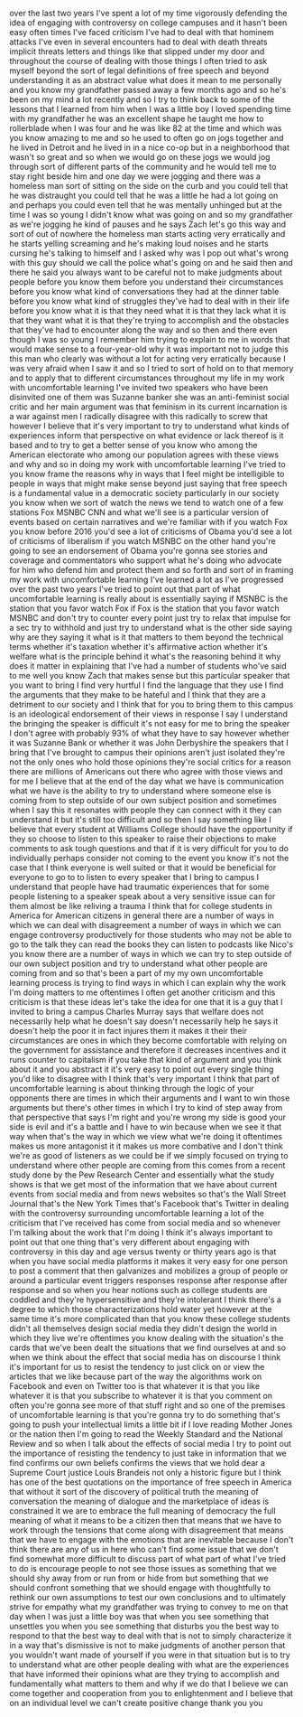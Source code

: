 
over the last two years I&#39;ve spent a lot
of my time vigorously defending the idea
of engaging with controversy on college
campuses and it hasn&#39;t been easy often
times I&#39;ve faced criticism I&#39;ve had to
deal with that hominem attacks I&#39;ve even
in several encounters had to deal with
death threats implicit threats letters
and things like that slipped under my
door and throughout the course of
dealing with those things I often tried
to ask myself beyond the sort of legal
definitions of free speech and beyond
understanding it as an abstract value
what does it mean to me personally and
you know my grandfather passed away a
few months ago and so he&#39;s been on my
mind a lot recently and so I try to
think back to some of the lessons that I
learned from him when I was a little boy
I loved spending time with my
grandfather he was an excellent shape he
taught me how to rollerblade when I was
four and he was like 82 at the time and
which was you know amazing to me and so
he used to often go on jogs together and
he lived in Detroit and he lived in in a
nice co-op but in a neighborhood that
wasn&#39;t so great and so when we would go
on these jogs we would jog through sort
of different parts of the community and
he would tell me to stay right beside
him and one day we were jogging and
there was a homeless man sort of sitting
on the side on the curb and you could
tell that he was distraught you could
tell that he was a little he had a lot
going on and perhaps you could even tell
that he was mentally unhinged but at the
time I was so young I didn&#39;t know what
was going on and so my grandfather as
we&#39;re jogging he kind of pauses and he
says Zach let&#39;s go this way and sort of
out of nowhere the homeless man starts
acting very erratically and he starts
yelling screaming and he&#39;s making loud
noises and he starts cursing he&#39;s
talking to himself and I asked why was I
pop out what&#39;s wrong with this guy
should we call the police what&#39;s going
on
and he said then and there he said you
always want to be careful not to make
judgments about people before you know
them before you understand their
circumstances before you know what kind
of conversations they had at the dinner
table before you know what kind of
struggles they&#39;ve had to deal with in
their life before you know what it is
that they need what it is that they lack
what it is that they want what it is
that they&#39;re trying to accomplish and
the obstacles that they&#39;ve had to
encounter along the way and so then and
there even though I was so young I
remember him trying to explain to me in
words that would make sense to a
four-year-old why it was important not
to judge this this man who clearly was
without a lot for acting very
erratically because I was very afraid
when I saw it and so I tried to sort of
hold on to that memory and to apply that
to different circumstances throughout my
life in my work with uncomfortable
learning I&#39;ve invited two speakers who
have been disinvited one of them was
Suzanne banker she was an anti-feminist
social critic and her main argument was
that feminism in its current incarnation
is a war against men I radically
disagree with this radically to screw
that however I believe that it&#39;s very
important to try to understand what
kinds of experiences inform that
perspective on what evidence or lack
thereof is it based and to try to get a
better sense of you know who among the
American electorate who among our
population agrees with these views and
why and so in doing my work with
uncomfortable learning I&#39;ve tried to you
know frame the reasons why in ways that
I feel might be intelligible to people
in ways that might make sense beyond
just saying that free speech is a
fundamental value in a democratic
society particularly in our society you
know when we sort of watch the news we
tend to watch one of a few stations Fox
MSNBC CNN and what we&#39;ll see is a
particular version of events based on
certain narratives and we&#39;re familiar
with if you watch Fox
you know before 2016 you&#39;d see a lot of
criticisms of Obama you&#39;d see a lot of
criticisms of liberalism if you watch
MSNBC on the other hand you&#39;re going to
see an endorsement of Obama you&#39;re gonna
see stories and coverage and
commentators who support what he&#39;s doing
who advocate for him who defend him and
protect them and so forth and sort of in
framing my work with uncomfortable
learning I&#39;ve learned a lot as I&#39;ve
progressed over the past two years I&#39;ve
tried to point out that part of what
uncomfortable learning is really about
is essentially saying if MSNBC is the
station that you favor watch Fox if Fox
is the station that you favor watch
MSNBC and don&#39;t try to counter every
point just try to relax that impulse for
a sec try to withhold and just try to
understand what is the other side saying
why are they saying it what is it that
matters to them beyond the technical
terms whether it&#39;s taxation whether it&#39;s
affirmative action whether it&#39;s welfare
what is the principle behind it what&#39;s
the reasoning behind it why does it
matter in explaining that I&#39;ve had a
number of students who&#39;ve said to me
well you know Zach that makes sense but
this particular speaker that you want to
bring I find very hurtful I find the
language that they use I find the
arguments that they make to be hateful
and I think that they are a detriment to
our society and I think that for you to
bring them to this campus is an
ideological endorsement of their views
in response I say I understand the
bringing the speaker is difficult it&#39;s
not easy for me to bring the speaker I
don&#39;t agree with probably 93% of what
they have to say however whether it was
Suzanne Bank or whether it was John
Derbyshire the speakers that I bring
that I&#39;ve brought to campus their
opinions aren&#39;t just isolated they&#39;re
not the only ones who hold those
opinions
they&#39;re social critics for a reason
there are millions of Americans out
there who agree with those views and for
me I believe that at the end of the day
what we have is communication what we
have is the ability to try to understand
where someone else is coming from to
step outside of our own subject position
and sometimes when I say this it
resonates with people they can connect
with it they can understand it but it&#39;s
still too difficult and so then I say
something like I believe that every
student at Williams College should have
the opportunity if they so choose to
listen to this speaker to raise their
objections to make comments to ask tough
questions and that if it is very
difficult for you to do individually
perhaps consider not coming to the event
you know it&#39;s not the case that I think
everyone is well suited or that it would
be beneficial for everyone to go to to
listen to every speaker that I bring to
campus I understand that people have had
traumatic experiences that for some
people listening to a speaker speak
about a very sensitive issue can for
them almost be like reliving a trauma I
think that for college students in
America for American citizens in general
there are a number of ways in which we
can deal with disagreement a number of
ways in which we can engage controversy
productively for those students who may
not be able to go to the talk they can
read the books they can listen to
podcasts like Nico&#39;s you know there are
a number of ways in which we can try to
step outside of our own subject position
and try to understand what other people
are coming from and so that&#39;s been a
part of my my own uncomfortable learning
process is trying to find ways in which
I can explain why the work I&#39;m doing
matters to me oftentimes I often get
another criticism and this criticism is
that these ideas let&#39;s take the idea for
one that it is a guy that I invited to
bring a campus Charles Murray
says that welfare does not necessarily
help what he doesn&#39;t say doesn&#39;t
necessarily help he says it doesn&#39;t help
the poor it in fact injures them it
makes it their their circumstances are
ones in which they become comfortable
with relying on the government for
assistance and therefore it decreases
incentives and it runs counter to
capitalism if you take that kind of
argument and you think about it and you
abstract it it&#39;s very easy to point out
every single thing you&#39;d like to
disagree with I think that&#39;s very
important I think that part of
uncomfortable learning is about thinking
through the logic of your opponents
there are times in which their arguments
and I want to win those arguments but
there&#39;s other times in which I try to
kind of step away from that perspective
that says I&#39;m right and you&#39;re wrong my
side is good your side is evil and it&#39;s
a battle and I have to win because when
we see it that way when that&#39;s the way
in which we view what we&#39;re doing it
oftentimes makes us more antagonist it
it makes us more combative and I don&#39;t
think we&#39;re as good of listeners as we
could be if we simply focused on trying
to understand where other people are
coming from this comes from a recent
study done by the Pew Research Center
and essentially what the study shows is
that we get most of the information that
we have about current events from social
media and from news websites so that&#39;s
the Wall Street Journal that&#39;s the New
York Times that&#39;s Facebook that&#39;s
Twitter in dealing with the controversy
surrounding uncomfortable learning a lot
of the criticism that I&#39;ve received has
come from social media and so whenever
I&#39;m talking about the work that I&#39;m
doing I think it&#39;s always important to
point out that one thing that&#39;s very
different about engaging with
controversy in this day and age versus
twenty or thirty years ago is that when
you have social media platforms it makes
it very easy for one person to post a
comment that then galvanizes and
mobilizes a group of people or
around a particular event triggers
responses response after response after
response and so when you hear notions
such as college students are coddled and
they&#39;re hypersensitive and they&#39;re
intolerant I think there&#39;s a degree to
which those characterizations hold water
yet however at the same time it&#39;s more
complicated than that
you know these college students didn&#39;t
all themselves design social media they
didn&#39;t design the world in which they
live
we&#39;re oftentimes you know dealing with
the situation&#39;s the cards that we&#39;ve
been dealt the situations that we find
ourselves at and so when we think about
the effect that social media has on
discourse I think it&#39;s important for us
to resist the tendency to just click on
or view the articles that we like
because part of the way the algorithms
work on Facebook and even on Twitter too
is that whatever it is that you like
whatever it is that you subscribe to
whatever it is that you comment on often
you&#39;re gonna see more of that stuff
right and so one of the premises of
uncomfortable learning is that you&#39;re
gonna try to do something that&#39;s going
to push your intellectual limits a
little bit if I love reading Mother
Jones or the nation then I&#39;m going to
read the Weekly Standard and the
National Review and so when I talk about
the effects of social media I try to
point out the importance of resisting
the tendency to just take in information
that we find confirms our own beliefs
confirms the views that we hold dear a
Supreme Court justice Louis Brandeis not
only a historic figure but I think has
one of the best quotations on the
importance of free speech in America
that without it sort of the discovery of
political truth the meaning of
conversation the meaning of dialogue and
the marketplace of ideas is constrained
it
we are to embrace the full meaning of
democracy the full meaning of what it
means to be a citizen then that means
that we have to work through the
tensions that come along with
disagreement that means that we have to
engage with the emotions that are
inevitable because I don&#39;t think there
are any of us in here who can&#39;t find
some issue that we don&#39;t find somewhat
more difficult to discuss part of what
part of what I&#39;ve tried to do is
encourage people to not see those issues
as something that we should shy away
from or run from or hide from but
something that we should confront
something that we should engage with
thoughtfully to rethink our own
assumptions to test our own conclusions
and to ultimately strive for empathy
what my grandfather was trying to convey
to me on that day when I was just a
little boy was that when you see
something that unsettles you when you
see something that disturbs you the best
way to respond to that the best way to
deal with that is not to simply
characterize it in a way that&#39;s
dismissive is not to make judgments of
another person that you wouldn&#39;t want
made of yourself if you were in that
situation but is to try to understand
what are other people dealing with what
are the experiences that have informed
their opinions what are they trying to
accomplish and fundamentally what
matters to them and why if we do that I
believe we can come together and
cooperation from you to enlightenment
and I believe that on an individual
level we can&#39;t create positive change
thank you
you
